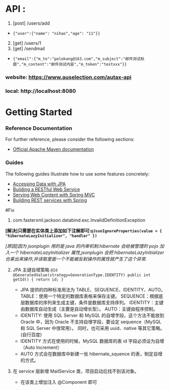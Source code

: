 # API :

1.  [post] /users/add

- `{"user":{"name": "nihao","age": "11"}}`

2.  [get] /users/1
3.  [get] /sendmail

- `{"email":{"m_to":"polokang@163.com","m_subject":"邮件测试标题","m_content":"邮件测试内容","m_token":"testxxx"}}`

### website: https://www.auselection.com/autax-api

### local: http://localhost:8080

# Getting Started

### Reference Documentation

For further reference, please consider the following sections:

- [Official Apache Maven documentation](https://maven.apache.org/guides/index.html)

### Guides

The following guides illustrate how to use some features concretely:

- [Accessing Data with JPA](https://spring.io/guides/gs/accessing-data-jpa/)
- [Building a RESTful Web Service](https://spring.io/guides/gs/rest-service/)
- [Serving Web Content with Spring MVC](https://spring.io/guides/gs/serving-web-content/)
- [Building REST services with Spring](https://spring.io/guides/tutorials/bookmarks/)

#Fix

1.  com.fasterxml.jackson.databind.exc.InvalidDefinitionException

**[解决]只需要在实体类上添加如下注解即可:`@JsonIgnoreProperties(value = { "hibernateLazyInitializer", "handler" })`**

_[原因]因为 jsonplugin 用的是 java 的内审机制.hibernate 会给被管理的 pojo 加入一个 hibernateLazyInitializer 属性,jsonplugin 会把 hibernateLazyInitializer 也拿出来操作,并读取里面一个不能被反射操作的属性就产生了这个异常._

2. JPA 主键自增策略
   `@Id @GeneratedValue(strategy=GenerationType.IDENTITY) public int getId() { return id; }`

   - JPA 提供的四种标准用法为 TABLE、SEQUENCE、IDENTITY、AUTO。
     TABLE：使用一个特定的数据库表格来保存主键。
     SEQUENCE：根据底层数据库的序列来生成主键，条件是数据库支持序列。
     IDENTITY：主键由数据库自动生成（主要是自动增长型）。
     AUTO：主键由程序控制。
   - IDENTITY:
     使用 SQL Server 和 MySQL 的自增字段，这个方法不能放到 Oracle 中，因为 Oracle 不支持自增字段，要设定 sequence（MySQL 和 SQL Server 中很常用）。
     同时，也可采用 uuid、native 等其它策略。(自行百度)
   - IDENTITY 方式在使用的时候，MySQL 数据库的表 id 字段必须设为自增（Auto Increment）
   - AUTO 方式会在数据库中新建一张 hibernate_squence 的表，制定自增的方式。

3. 在 service 层新增 MailService 类，项目启动后找不到该对象。

   - 在该类上增加注入 @Component 即可
